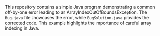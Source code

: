 This repository contains a simple Java program demonstrating a common off-by-one error leading to an ArrayIndexOutOfBoundsException.  The `Bug.java` file showcases the error, while `BugSolution.java` provides the corrected code. This example highlights the importance of careful array indexing in Java.